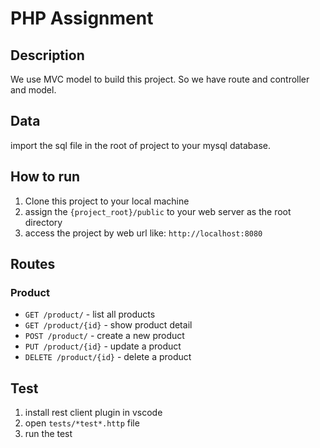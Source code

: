 # PHP Assignment

## Description

We use MVC model to build this project. So we have route and controller and model.

## Data

import the sql file in the root of project to your mysql database.

## How to run

1. Clone this project to your local machine
2. assign the `{project_root}/public` to your web server as the root directory
3. access the project by web url like: `http://localhost:8080`

## Routes

### Product

- `GET /product/` - list all products
- `GET /product/{id}` - show product detail
- `POST /product/` - create a new product
- `PUT /product/{id}` - update a product
- `DELETE /product/{id}` - delete a product


## Test

1. install rest client plugin in vscode
2. open `tests/*test*.http` file
3. run the test